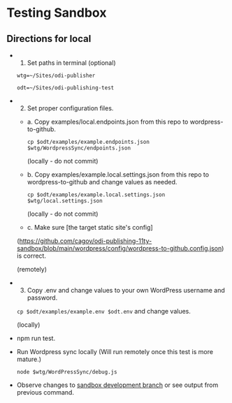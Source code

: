 # Testing Sandbox

## Directions for local

- 1. Set paths in terminal (optional)

  `wtg=~/Sites/odi-publisher`

  `odt=~/Sites/odi-publishing-test`

- 2. Set proper configuration files.

  - a. Copy examples/local.endpoints.json from this repo to wordpress-to-github.

    `cp $odt/examples/example.endpoints.json $wtg/WordpressSync/endpoints.json`

    (locally - do not commit)

  - b. Copy examples/example.local.settings.json from this repo to wordpress-to-github and change values as needed.

    `cp $odt/examples/example.local.settings.json $wtg/local.settings.json`

    (locally - do not commit)

  - c. Make sure [the target static site's config]

  (https://github.com/cagov/odi-publishing-11ty-sandbox/blob/main/wordpress/config/wordpress-to-github.config.json) is correct.

  (remotely)

- 3. Copy .env and change values to your own WordPress username and password.

  `cp $odt/examples/example.env $odt.env` and change values.

  (locally)

- npm run test.

- Run Wordpress sync locally (Will run remotely once this test is more mature.)

  `node $wtg/WordPressSync/debug.js`

- Observe changes to [sandbox development branch](https://github.com/cagov/odi-publishing-11ty-sandbox) or see output from previous command.

<!-- @todo

## Directions - Option 2 - WordPress Notifications Trigger

- ⚙️ Enable Notifications on WordPress

  `https://dev-sand-ca-gov.pantheonsite.io/wp-admin/edit.php?post_type=notification` -->
